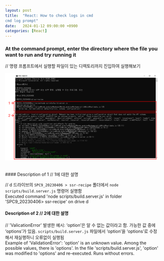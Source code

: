 ```yaml
---
layout: post
title:  "React: How to check logs in cmd
cmd log prompt"
date:   2024-01-12 09:00:00 +0900
categories: [React]
---
```


### At the command prompt, enter the directory where the file you want to run and try running it   
// 명령 프롬프트에서 실행할 파일이 있는 디렉토리까지 진입하여 실행해보기   
   
![](https://raw.githubusercontent.com/mmmirrra/mmmirrra.github.io/main/_assets/reactLogsCmd.png)
   
<br>
#### Description of 1 // 1에 대한 설명   
   
// d 드라이브의 `SPC9_20230406 > ssr-recipe` 폴더에서 `node scripts/build.server.js` 명령어 실행함   
Executed command 'node scripts/build.server.js' in folder 'SPC9_20230406> ssr-recipe' on drive d   
   
#### Description of 2 // 2에 대한 설명   
   
// 'ValicationError' 발생한 예시: ‘option’은 알 수 없는 값이라고 함. 가능한 값 중에 ‘options’가 있음. `scripts/build.server.js` 파일에서 ‘option’을 ‘options’로 수정해서 재실행하니 오류없이 실행됨   
Example of 'ValidationError': 'option' is an unknown value. Among the possible values, there is 'options'. In the file 'scripts/build.server.js', 'option' was modified to 'options' and re-executed. Runs without errors.   
